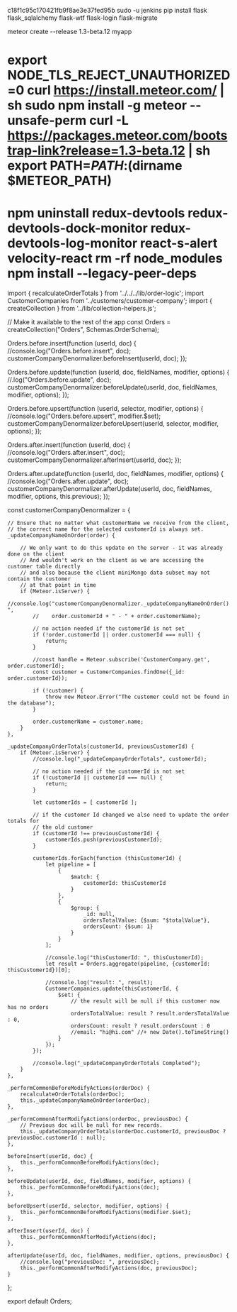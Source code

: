
c18f1c95c170421fb9f8ae3e37fed95b
sudo -u jenkins pip install flask flask_sqlalchemy flask-wtf flask-login flask-migrate

meteor create --release 1.3-beta.12 myapp

export NODE_TLS_REJECT_UNAUTHORIZED=0
curl https://install.meteor.com/ | sh
    sudo npm install -g meteor --unsafe-perm
    curl -L https://packages.meteor.com/bootstrap-link?release=1.3-beta.12 | sh
export PATH=$PATH:$(dirname $METEOR_PATH)
====
npm uninstall redux-devtools redux-devtools-dock-monitor redux-devtools-log-monitor react-s-alert velocity-react
rm -rf node_modules
npm install --legacy-peer-deps
======================
import { recalculateOrderTotals } from '../../../lib/order-logic';
import CustomerCompanies from '../customers/customer-company';
import { createCollection } from '../lib/collection-helpers.js';


// Make it available to the rest of the app
const Orders = createCollection("Orders", Schemas.OrderSchema);

Orders.before.insert(function (userId, doc) {
    //console.log("Orders.before.insert", doc);
    customerCompanyDenormalizer.beforeInsert(userId, doc);
});

Orders.before.update(function (userId, doc, fieldNames, modifier, options) {
    //.log("Orders.before.update", doc);
    customerCompanyDenormalizer.beforeUpdate(userId, doc, fieldNames, modifier, options);
});

Orders.before.upsert(function (userId, selector, modifier, options) {
    //console.log("Orders.before.upsert", modifier.$set);
    customerCompanyDenormalizer.beforeUpsert(userId, selector, modifier, options);
});


Orders.after.insert(function (userId, doc) {
    //console.log("Orders.after.insert", doc);
    customerCompanyDenormalizer.afterInsert(userId, doc);
});

Orders.after.update(function (userId, doc, fieldNames, modifier, options) {
    //console.log("Orders.after.update", doc);
    customerCompanyDenormalizer.afterUpdate(userId, doc, fieldNames, modifier, options, this.previous);
});


const customerCompanyDenormalizer = {

    // Ensure that no matter what customerName we receive from the client,
    // the correct name for the selected customerId is always set.
    _updateCompanyNameOnOrder(order) {

        // We only want to do this update on the server - it was already done on the client
        // And wouldn't work on the client as we are accessing the customer table directly
        // and also because the client miniMongo data subset may not contain the customer
        // at that point in time
        if (Meteor.isServer) {
            //console.log("customerCompanyDenormalizer._updateCompanyNameOnOrder() ",
            //    order.customerId + " - " + order.customerName);

            // no action needed if the customerId is not set
            if (!order.customerId || order.customerId === null) {
                return;
            }

            //const handle = Meteor.subscribe('CustomerCompany.get', order.customerId);
            const customer = CustomerCompanies.findOne({_id: order.customerId});

            if (!customer) {
                throw new Meteor.Error("The customer could not be found in the database");
            }

            order.customerName = customer.name;
        }
    },

    _updateCompanyOrderTotals(customerId, previousCustomerId) {
        if (Meteor.isServer) {
            //console.log("_updateCompanyOrderTotals", customerId);

            // no action needed if the customerId is not set
            if (!customerId || customerId === null) {
                return;
            }

            let customerIds = [ customerId ];

            // if the customer Id changed we also need to update the order totals for
            // the old customer
            if (customerId !== previousCustomerId) {
                customerIds.push(previousCustomerId);
            }

            customerIds.forEach(function (thisCustomerId) {
                let pipeline = [
                    {
                        $match: {
                            customerId: thisCustomerId
                        }
                    },
                    {
                        $group: {
                            _id: null,
                            ordersTotalValue: {$sum: "$totalValue"},
                            ordersCount: {$sum: 1}
                        }
                    }
                ];

                //console.log("thisCustomerId: ", thisCustomerId);
                let result = Orders.aggregate(pipeline, {customerId: thisCustomerId})[0];

                //console.log("result: ", result);
                CustomerCompanies.update(thisCustomerId, {
                    $set: {
                        // the result will be null if this customer now has no orders
                        ordersTotalValue: result ? result.ordersTotalValue : 0,
                        ordersCount: result ? result.ordersCount : 0
                        //email: "hi@hi.com" //+ new Date().toTimeString()
                    }
                });
            });

            //console.log("_updateCompanyOrderTotals Completed");
        }
    },

    _performCommonBeforeModifyActions(orderDoc) {
        recalculateOrderTotals(orderDoc);
        this._updateCompanyNameOnOrder(orderDoc);
    },
    
    _performCommonAfterModifyActions(orderDoc, previousDoc) {
        // Previous doc will be null for new records.
        this._updateCompanyOrderTotals(orderDoc.customerId, previousDoc ? previousDoc.customerId : null);
    },
    
    beforeInsert(userId, doc) {
        this._performCommonBeforeModifyActions(doc);
    },

    beforeUpdate(userId, doc, fieldNames, modifier, options) {
        this._performCommonBeforeModifyActions(doc);
    },

    beforeUpsert(userId, selector, modifier, options) {
        this._performCommonBeforeModifyActions(modifier.$set);
    },

    afterInsert(userId, doc) {
        this._performCommonAfterModifyActions(doc);
    },

    afterUpdate(userId, doc, fieldNames, modifier, options, previousDoc) {
        //console.log("previousDoc: ", previousDoc);
        this._performCommonAfterModifyActions(doc, previousDoc);
    }   

};

export default Orders;
